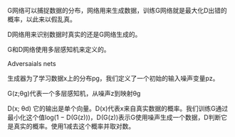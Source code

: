 G网络可以捕捉数据的分布，网络用来生成数据，训练G网络就是最大化D出错的概率，以此来以假乱真。

D网络用来识别数据时真实的还是G网络生成的。

G和D网络使用多层感知机来定义的。



Adversaials nets

生成器为了学习数据x上的分布pg，我们定义了一个初始的输入噪声变量pz。

G(z;θg)代表一个多层感知机，从噪声z到映射θg

D(x; θd) 它的输出是单个向量。D(x)代表x来自真实数据的概率。我们训练G通过最小化这个值log(1 − D(G(z)))，D(G(z))表示G使用噪声生成一个数据，D判断它是真实的概率。使用1减去这个概率并取对数。







